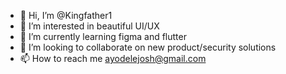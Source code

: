 - 👋 Hi, I’m @Kingfather1
- 👀 I’m interested in beautiful UI/UX
- 🌱 I’m currently learning figma and flutter
- 💞️ I’m looking to collaborate on new product/security solutions
- 📫 How to reach me ayodelejosh@gmail.com

<!---
Kingfather1/Kingfather1 is a ✨ special ✨ repository because its `README.md` (this file) appears on your GitHub profile.
You can click the Preview link to take a look at your changes.
--->
